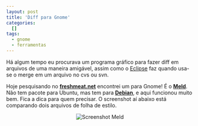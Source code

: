 ```yaml
--- 
layout: post
title: 'Diff para Gnome'
categories: 
  []
tags:
  - gnome
  - ferramentas
---
```



Há algum tempo eu procurava um programa gráfico para fazer diff em arquivos de uma maneira amigável, assim como o [Eclipse][eclipse] faz quando usa-se o merge em um arquivo no cvs ou svn.

Hoje pesquisando no [__freshmeat.net__][freshmeat] encontrei um para Gnome! É o [__Meld__][meld]. Não tem pacote para Ubuntu, mas tem para [__Debian__][debian], e aqui funcionou muito bem. Fica a dica para quem precisar. O screenshot aí abaixo está comparando dois arquivos de folha de estilo.

<p style="text-align: center;">
<img alt="Screenshot Meld" src="http://mergulhao.info/assets/2007/6/6/meld.png"/>
</p>

[eclipse]: http://www.eclipse.org
[freshmeat]: http://www.freshmeat.net
[meld]: http://meld.sourceforge.net/
[debian]: http://packages.debian.org/unstable/gnome/meld.html

